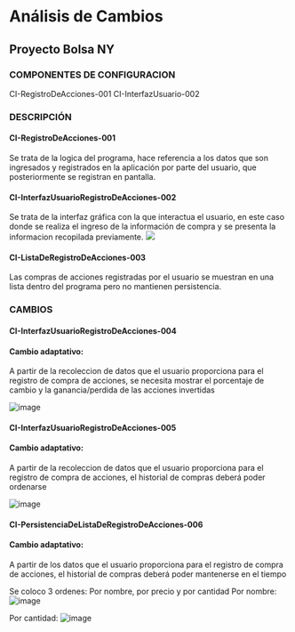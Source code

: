 # Análisis de Cambios

## Proyecto Bolsa NY

### COMPONENTES DE CONFIGURACION 

CI-RegistroDeAcciones-001
CI-InterfazUsuario-002

### DESCRIPCIÓN

#### CI-RegistroDeAcciones-001
Se trata de la logica del programa, hace referencia a los datos que son ingresados y registrados en la aplicación por parte del usuario, que posteriormente se registran en pantalla.

#### CI-InterfazUsuarioRegistroDeAcciones-002
Se trata de la interfaz gráfica con la que interactua el usuario, en este caso donde se realiza el ingreso de la información de compra y se presenta la informacion recopilada previamente. 
![](image-1.png)

#### CI-ListaDeRegistroDeAcciones-003
Las compras de acciones registradas por el usuario se muestran en una lista dentro del programa pero no mantienen persistencia.


### CAMBIOS 

#### CI-InterfazUsuarioRegistroDeAcciones-004
#### Cambio adaptativo:
A partir de la recoleccion de datos que el usuario proporciona para el registro de compra de acciones, se necesita mostrar el porcentaje de cambio y la ganancia/perdida de las acciones invertidas

![image](https://github.com/CATEVA26/ProyectoBolsa/assets/144194026/04cb42d5-29d0-4517-8f99-69a13648361a)



#### CI-InterfazUsuarioRegistroDeAcciones-005
#### Cambio adaptativo:
A partir de la recoleccion de datos que el usuario proporciona para el registro de compra de acciones, el historial de compras deberá poder ordenarse


![image](https://github.com/CATEVA26/ProyectoBolsa/assets/144194026/c8f4daf5-e763-4c70-83df-636d16a0c6f0)




#### CI-PersistenciaDeListaDeRegistroDeAcciones-006
#### Cambio adaptativo:
A partir de los datos que el usuario proporciona para el registro de compra de acciones, el historial de compras deberá poder mantenerse en el tiempo

Se coloco 3 ordenes: Por nombre, por precio y por cantidad
Por nombre:
![image](https://github.com/CATEVA26/ProyectoBolsa/assets/144194026/0d885c9b-ebde-4dc8-9204-ada70764ee6e)

Por cantidad:
![image](https://github.com/CATEVA26/ProyectoBolsa/assets/144194026/33721bd5-8c51-4bc4-a2ac-a0a4792da7f2)



